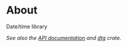 # About

Date/time library

*See also the [API documentation] and [dtg] crate.*

[API documentation]: https://docs.rs/dtg-lib
[dtg]: https://crates.io/crates/dtg

